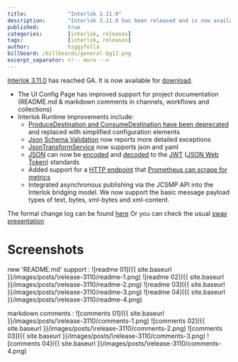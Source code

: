 ```yaml
---
title:             "Interlok 3.11.0"
description:       "Interlok 3.11.0 has been released and is now available for download."
published:         true
categories:        [interlok, releases]
tags:              [interlok, releases]
author:            higgyfella
billboard: /billboards/general-bg12.png
excerpt_separator: <!-- more -->
---
```


[Interlok 3.11.0](https://development.adaptris.net/installers/Interlok/3.11.0/) has reached GA. It is now available for [download](https://development.adaptris.net/installers/Interlok/3.11.0/).

<!-- more -->
 
* The UI Config Page has improved support for project documentation (README.md & markdown comments in channels, workflows and collections)
* Interlok Runtime improvements include:
    * [ProduceDestination and ConsumeDestination have been deprecated](https://github.com/adaptris/interlok/blob/develop/docs/adr/0005-remove-produce-destination.md) and replaced with simplified configuration elements
    * [Json](https://github.com/adaptris/interlok-json) [Schema Validation](https://nexus.adaptris.net/nexus/content/sites/javadocs/com/adaptris/interlok-json/3.11-SNAPSHOT/com/adaptris/core/json/schema/JsonSchemaService.html) now reports more detailed exceptions
    * [JsonTransformService](https://nexus.adaptris.net/nexus/content/sites/javadocs/com/adaptris/interlok-json/3.11-SNAPSHOT/com/adaptris/core/transform/json/JsonTransformService.html) now supports json and yaml
    * [JSON](https://github.com/adaptris/interlok-json) can now be [encoded](https://nexus.adaptris.net/nexus/content/sites/javadocs/com/adaptris/interlok-json-web-token/3.11-SNAPSHOT/com/adaptris/core/jwt/JWTEncoder.html) and [decoded](https://nexus.adaptris.net/nexus/content/sites/javadocs/com/adaptris/interlok-json-web-token/3.11-SNAPSHOT/com/adaptris/core/jwt/JWTDecoder.html) to the [JWT](http://www.jsonwebtoken.io) ([JSON Web Token](https://github.com/adaptris/interlok-json-web-token)) standards
    * Added support for a [HTTP endpoint](https://github.com/adaptris/interlok-workflow-rest-services) that [Prometheus can scrape for metrics](https://interlok.adaptris.net/interlok-docs/advanced-profiler-prometheus.html)
    * Integrated asynchronous publishing via the JCSMP API into the Interlok bridging model.  We now support the basic message payload types of text, bytes, xml-bytes and xml-content.

The formal change log can be found [here](https://interlok.adaptris.net/interlok-docs/changelog.html)
Or you can check the usual [sway presentation](https://sway.office.com/egFRVY8G8BrHzfv4)

# Screenshots

new 'README.md' support  :
![readme 01]({{ site.baseurl }}/images/posts/\release-3110/readme-1.png)
![readme 02]({{ site.baseurl }}/images/posts/\release-3110/readme-2.png)
![readme 03]({{ site.baseurl }}/images/posts/\release-3110/readme-3.png)
![readme 04]({{ site.baseurl }}/images/posts/\release-3110/readme-4.png)

markdown comments  :
![comments 01]({{ site.baseurl }}/images/posts/\release-3110/comments-1.png)
![comments 02]({{ site.baseurl }}/images/posts/\release-3110/comments-2.png)
![comments 03]({{ site.baseurl }}/images/posts/\release-3110/comments-3.png)
![comments 04]({{ site.baseurl }}/images/posts/\release-3110/comments-4.png)
